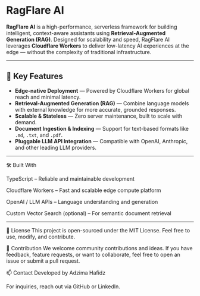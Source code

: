 # RagFlare AI

**RagFlare AI** is a high-performance, serverless framework for building intelligent, context-aware assistants using **Retrieval-Augmented Generation (RAG)**. Designed for scalability and speed, RagFlare AI leverages **Cloudflare Workers** to deliver low-latency AI experiences at the edge — without the complexity of traditional infrastructure.

---

## 🚀 Key Features

- **Edge-native Deployment** — Powered by Cloudflare Workers for global reach and minimal latency.
- **Retrieval-Augmented Generation (RAG)** — Combine language models with external knowledge for more accurate, grounded responses.
- **Scalable & Stateless** — Zero server maintenance, built to scale with demand.
- **Document Ingestion & Indexing** — Support for text-based formats like `.md`, `.txt`, and `.pdf`.
- **Pluggable LLM API Integration** — Compatible with OpenAI, Anthropic, and other leading LLM providers.

---

🛠 Built With

TypeScript – Reliable and maintainable development

Cloudflare Workers – Fast and scalable edge compute platform

OpenAI / LLM APIs – Language understanding and generation

Custom Vector Search (optional) – For semantic document retrieval

---

📄 License
This project is open-sourced under the MIT License. Feel free to use, modify, and contribute.

🤝 Contribution
We welcome community contributions and ideas. If you have feedback, feature requests, or want to collaborate, feel free to open an issue or submit a pull request.

📫 Contact
Developed by Adzima Hafidz

For inquiries, reach out via GitHub or LinkedIn.
